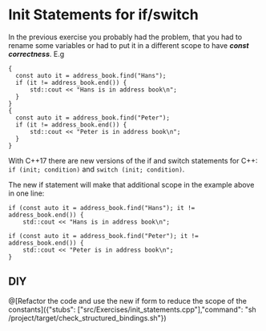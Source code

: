 # Init Statements for if/switch

In the previous exercise you probably had the problem, that you had to rename
some variables or had to put it in a different scope to
have ___const correctness___. E.g
```
{
  const auto it = address_book.find("Hans");
  if (it != address_book.end()) {
      std::cout << "Hans is in address book\n";
  }
}
{
  const auto it = address_book.find("Peter");
  if (it != address_book.end()) {
      std::cout << "Peter is in address book\n";
  }
}   
```

With C++17 there are new versions of the if and switch statements for C++: `if (init; condition)` and `switch (init; condition)`.

The new if statement will make that additional scope in the example above in one line:  
```
if (const auto it = address_book.find("Hans"); it != address_book.end()) {
    std::cout << "Hans is in address book\n";

if (const auto it = address_book.find("Peter"); it != address_book.end()) {
    std::cout << "Peter is in address book\n";
}
```

## DIY

@[Refactor the code and use the new if form to reduce the scope of the constants]({"stubs": ["src/Exercises/init_statements.cpp"],"command": "sh /project/target/check_structured_bindings.sh"})
